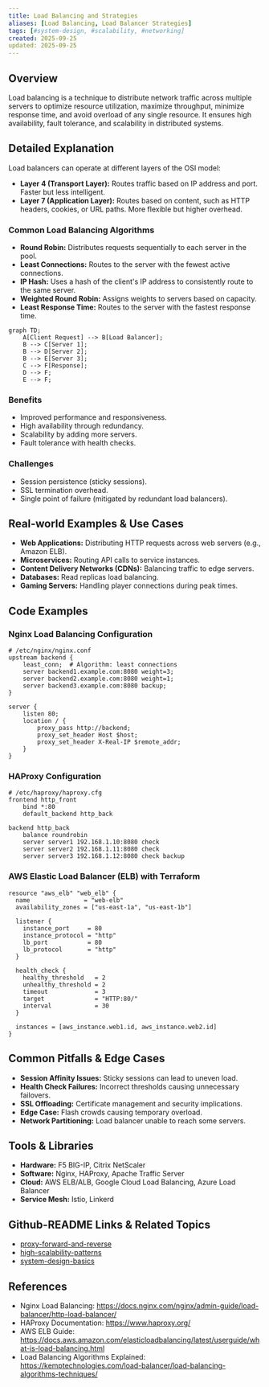 ```yaml
---
title: Load Balancing and Strategies
aliases: [Load Balancing, Load Balancer Strategies]
tags: [#system-design, #scalability, #networking]
created: 2025-09-25
updated: 2025-09-25
---
```


## Overview

Load balancing is a technique to distribute network traffic across multiple servers to optimize resource utilization, maximize throughput, minimize response time, and avoid overload of any single resource. It ensures high availability, fault tolerance, and scalability in distributed systems.

## Detailed Explanation

Load balancers can operate at different layers of the OSI model:

- **Layer 4 (Transport Layer):** Routes traffic based on IP address and port. Faster but less intelligent.
- **Layer 7 (Application Layer):** Routes based on content, such as HTTP headers, cookies, or URL paths. More flexible but higher overhead.

### Common Load Balancing Algorithms

- **Round Robin:** Distributes requests sequentially to each server in the pool.
- **Least Connections:** Routes to the server with the fewest active connections.
- **IP Hash:** Uses a hash of the client's IP address to consistently route to the same server.
- **Weighted Round Robin:** Assigns weights to servers based on capacity.
- **Least Response Time:** Routes to the server with the fastest response time.

```mermaid
graph TD;
    A[Client Request] --> B[Load Balancer];
    B --> C[Server 1];
    B --> D[Server 2];
    B --> E[Server 3];
    C --> F[Response];
    D --> F;
    E --> F;
```

### Benefits

- Improved performance and responsiveness.
- High availability through redundancy.
- Scalability by adding more servers.
- Fault tolerance with health checks.

### Challenges

- Session persistence (sticky sessions).
- SSL termination overhead.
- Single point of failure (mitigated by redundant load balancers).

## Real-world Examples & Use Cases

- **Web Applications:** Distributing HTTP requests across web servers (e.g., Amazon ELB).
- **Microservices:** Routing API calls to service instances.
- **Content Delivery Networks (CDNs):** Balancing traffic to edge servers.
- **Databases:** Read replicas load balancing.
- **Gaming Servers:** Handling player connections during peak times.

## Code Examples

### Nginx Load Balancing Configuration

```nginx
# /etc/nginx/nginx.conf
upstream backend {
    least_conn;  # Algorithm: least connections
    server backend1.example.com:8080 weight=3;
    server backend2.example.com:8080 weight=1;
    server backend3.example.com:8080 backup;
}

server {
    listen 80;
    location / {
        proxy_pass http://backend;
        proxy_set_header Host $host;
        proxy_set_header X-Real-IP $remote_addr;
    }
}
```

### HAProxy Configuration

```haproxy
# /etc/haproxy/haproxy.cfg
frontend http_front
    bind *:80
    default_backend http_back

backend http_back
    balance roundrobin
    server server1 192.168.1.10:8080 check
    server server2 192.168.1.11:8080 check
    server server3 192.168.1.12:8080 check backup
```

### AWS Elastic Load Balancer (ELB) with Terraform

```hcl
resource "aws_elb" "web_elb" {
  name               = "web-elb"
  availability_zones = ["us-east-1a", "us-east-1b"]

  listener {
    instance_port     = 80
    instance_protocol = "http"
    lb_port           = 80
    lb_protocol       = "http"
  }

  health_check {
    healthy_threshold   = 2
    unhealthy_threshold = 2
    timeout             = 3
    target              = "HTTP:80/"
    interval            = 30
  }

  instances = [aws_instance.web1.id, aws_instance.web2.id]
}
```

## Common Pitfalls & Edge Cases

- **Session Affinity Issues:** Sticky sessions can lead to uneven load.
- **Health Check Failures:** Incorrect thresholds causing unnecessary failovers.
- **SSL Offloading:** Certificate management and security implications.
- **Edge Case:** Flash crowds causing temporary overload.
- **Network Partitioning:** Load balancer unable to reach some servers.

## Tools & Libraries

- **Hardware:** F5 BIG-IP, Citrix NetScaler
- **Software:** Nginx, HAProxy, Apache Traffic Server
- **Cloud:** AWS ELB/ALB, Google Cloud Load Balancing, Azure Load Balancer
- **Service Mesh:** Istio, Linkerd

## Github-README Links & Related Topics

- [proxy-forward-and-reverse](../proxy-forward-and-reverse/)
- [high-scalability-patterns](../high-scalability-patterns/)
- [system-design-basics](../system-design-basics/)

## References

- Nginx Load Balancing: https://docs.nginx.com/nginx/admin-guide/load-balancer/http-load-balancer/
- HAProxy Documentation: https://www.haproxy.org/
- AWS ELB Guide: https://docs.aws.amazon.com/elasticloadbalancing/latest/userguide/what-is-load-balancing.html
- Load Balancing Algorithms Explained: https://kemptechnologies.com/load-balancer/load-balancing-algorithms-techniques/